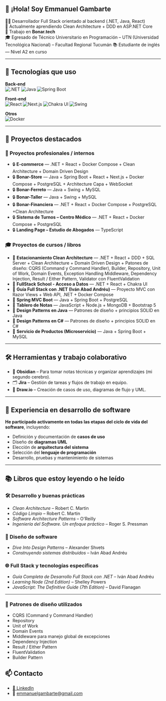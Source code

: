 ## 👋 ¡Hola! Soy Emmanuel Gambarte

👨‍💻 Desarrollador Full Stack orientado al backend (.NET, Java, React)  
🌱 Actualmente aprendiendo Clean Architecture + DDD en ASP.NET Core  
💼 Trabajo en **Bonar.tech**  
🎓 Egresado de Técnico Universitario en Programación – UTN (Universidad Tecnológica Nacional) – Facultad Regional Tucumán
📚 Estudiante de inglés — Nivel A2 en curso

---

## 🧠 Tecnologías que uso

**Back-end**  
![.NET](https://img.shields.io/badge/.NET-512BD4?logo=dotnet&logoColor=white)
![Java](https://img.shields.io/badge/Java-ED8B00?logo=java&logoColor=white)
![Spring Boot](https://img.shields.io/badge/Spring%20Boot-6DB33F?logo=spring-boot)

**Front-end**  
![React](https://img.shields.io/badge/React-20232A?logo=react)
![Next.js](https://img.shields.io/badge/Next.js-000000?logo=next.js)
![Chakra UI](https://img.shields.io/badge/Chakra%20UI-319795?logo=chakra-ui&logoColor=white)
![Swing](https://img.shields.io/badge/Swing-6DB33F?logo=java&logoColor=white)

**Otros**  
![Docker](https://img.shields.io/badge/Docker-2496ED?logo=docker&logoColor=white)

---

## 🚀 Proyectos destacados

### 🧱 Proyectos profesionales / internos

- 🔒 **E-commerce** — .NET + React + Docker Compose  + Clean Architecture + Domain Driven Design
- 🔒 **Bonar-Store** — Java + Spring Boot + React + Next.js + Docker Compose + PostgreSQL  + Architecture Capa + WebSocket
- 🔒 **Bonar-Ferreto** — Java + Swing + MySQL  
- 🔒 **Bonar-Taller** — Java + Swing + MySQL  
- 🔒 **Bonar-Financiera** — .NET + React + Docker Compose + PostgreSQL +Clean Architecture 
- 🔒 **Sistema de Turnos – Centro Médico** — .NET + React + Docker Compose + PostgreSQL  
- 🔒 **Landing Page – Estudio de Abogados** — TypeScript

### 🎓 Proyectos de cursos / libros

- 📘 **Estacionamiento Clean Architecture** — .NET + React + DDD + SQL Server  + Clean Architecture + Domain Driven Design + Patones de diseño: CQRS (Command y Command Handler), Builder, Repository, Unit of Work, Domain Events, Exception Handling Middleware, Dependency Injection, Result / Either Pattern, Validator con FluentValidation
- 📘 **FullStack School - Acceso a Datos** — .NET + React + Chakra UI  
- 📘 **Guía Full Stack con .NET (Iván Abad Andréu)** — Proyecto MVC con Razor Views + Web API, .NET + Docker Compose 
- 📘 **Spring MVC Boot** — Java + Spring Boot + PostgreSQL  
- 📘 **Tablero de Notas** — JavaScript + Node.js + MongoDB + Bootstrap 5  
- 📘 **Design Patterns en Java** — Patrones de diseño + principios SOLID en Java  
- 📘 **Design Patterns en C#** — Patrones de diseño + principios SOLID en C#  
- 📘 **Servicio de Productos (Microservicio)** — Java + Spring Boot + MySQL

---

## 🛠️ Herramientas y trabajo colaborativo

- 🧠 **Obsidian** – Para tomar notas técnicas y organizar aprendizajes (mi segundo cerebro).
- 🗂 **Jira** – Gestión de tareas y flujos de trabajo en equipo.
- 🧩 **Draw.io** – Creación de casos de uso, diagramas de flujo y UML.

---

## 🔄 Experiencia en desarrollo de software

**He participado activamente en todas las etapas del ciclo de vida del software**, incluyendo:

- Definición y documentación de **casos de uso**
- Diseño de **diagramas UML**
- Elección de **arquitectura del sistema**
- Selección del **lenguaje de programación**
- Desarrollo, pruebas y mantenimiento de sistemas

---

## 📚 Libros que estoy leyendo o he leído

### 🛠️ Desarrollo y buenas prácticas
- *Clean Architecture* – Robert C. Martin  
- *Código Limpio* – Robert C. Martin  
- *Software Architecture Patterns* – O'Reilly  
- *Ingeniería del Software. Un enfoque práctico* – Roger S. Pressman  

### 🎯 Diseño de software
- *Dive Into Design Patterns* – Alexander Shvets  
- *Construyendo sistemas distribuidos* – Iván Abad Andréu  

### 🌐 Full Stack y tecnologías específicas
- *Guía Completa de Desarrollo Full Stack con .NET* – Iván Abad Andréu  
- *Learning Node (2nd Edition)* – Shelley Powers  
- *JavaScript: The Definitive Guide (7th Edition)* – David Flanagan  

---

### 🧩 Patrones de diseño utilizados
- CQRS (Command y Command Handler)
- Repository
- Unit of Work
- Domain Events
- Middleware para manejo global de excepciones
- Dependency Injection
- Result / Either Pattern
- FluentValidation
- Builder Pattern

## 📫 Contacto

- [💼 LinkedIn](https://www.linkedin.com/in/emmanuel-gambarte-soft/)
- 📧 emmanuelgambarte@gmail.com

